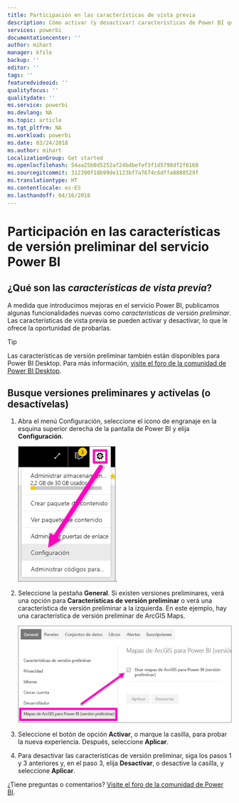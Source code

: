 ```yaml
---
title: Participación en las características de vista previa
description: Cómo activar (y desactivar) características de Power BI que se encuentran en vista previa.
services: powerbi
documentationcenter: ''
author: mihart
manager: kfile
backup: ''
editor: ''
tags: ''
featuredvideoid: ''
qualityfocus: ''
qualitydate: ''
ms.service: powerbi
ms.devlang: NA
ms.topic: article
ms.tgt_pltfrm: NA
ms.workload: powerbi
ms.date: 03/24/2018
ms.author: mihart
LocalizationGroup: Get started
ms.openlocfilehash: 54aa25b0d5252af24bdbefef3f1d5798df2f6168
ms.sourcegitcommit: 312390f18b99de1123bf7a7674c6dffa8088529f
ms.translationtype: HT
ms.contentlocale: es-ES
ms.lasthandoff: 04/16/2018
---
```

# <a name="opt-in-for-power-bi-service-preview-features"></a>Participación en las características de versión preliminar del servicio Power BI
## <a name="what-are-preview-features"></a>¿Qué son las *características de vista previa*?
A medida que introducimos mejoras en el servicio Power BI, publicamos algunas funcionalidades nuevas como *características de versión preliminar*. Las características de vista previa se pueden activar y desactivar, lo que le ofrece la oportunidad de probarlas.

> [!TIP]
> Las características de versión preliminar también están disponibles para Power BI Desktop. Para más información, [visite el foro de la comunidad de Power BI Desktop](https://community.powerbi.com/t5/Desktop/bd-p/power-bi-designer).
> 
> 

## <a name="find-previews-and-turn-them-on-and-off"></a>Busque versiones preliminares y actívelas (o desactívelas)
1. Abra el menú Configuración, seleccione el icono de engranaje en la esquina superior derecha de la pantalla de Power BI y elija **Configuración**.
   
   ![Menú Configuración](media/service-preview-features/power-bi-settings.png).
2. Seleccione la pestaña **General**. Si existen versiones preliminares, verá una opción para **Características de versión preliminar** o verá una característica de versión preliminar a la izquierda.  En este ejemplo, hay una característica de versión preliminar de ArcGIS Maps. 
   
   ![Pestaña General](media/service-preview-features/power-bi-preview-arcgis.png)
3. Seleccione el botón de opción **Activar**, o marque la casilla, para probar la nueva experiencia. Después, seleccione **Aplicar**.
4. Para desactivar las características de versión preliminar, siga los pasos 1 y 3 anteriores y, en el paso 3, elija **Desactivar**, o desactive la casilla, y seleccione **Aplicar**.


¿Tiene preguntas o comentarios? [Visite el foro de la comunidad de Power BI](http://community.powerbi.com/t5/Navigation-Preview-Forum/bd-p/NavigationPreview).

